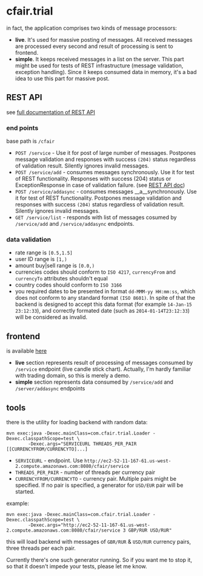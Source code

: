 # cfair.trial

in fact, the application comprises two kinds of message processors:

* __live__. It's used for massive posting of messages. All received messages are processed every second and result
of processing is sent to frontend.
* __simple__. It keeps received messages in a list on the server. This part might be used for tests of 
REST infrastructure (message validation, exception handling). Since it keeps consumed data in memory, 
it's a bad idea to use this part for massive post.


## REST API

see [full documentation of REST API](http://ec2-52-11-167-61.us-west-2.compute.amazonaws.com:8080/cfair/doc/)

### end points

base path is `/cfair`

* `POST /service` - Use it for post of large number of messages. Postpones message
validation and responses with success `(204)` status regardless of validation result. Silently ignores invalid messages.
* `POST /service/add` - consumes messages synchronously. Use it for test of REST functionality. Responses with success (204)
status or ExceptionResponse in case of validation failure.
(see [REST API doc](http://ec2-52-11-167-61.us-west-2.compute.amazonaws.com:8080/cfair/doc/))
* `POST /service/addasync` - consumes messages __a__synchronously. Use it for test of REST functionality. Postpones message
validation and responses with success `(204)` status regardless of validation result. Silently ignores invalid messages.
* `GET /service/list` - responds with list of messages cosumed by `/service/add` and `/service/addasync` endpoints.

### data validation

* rate range is `[0.5,1.5]`
* user ID range is `[1,)`
* amount buy|sell range is `[0.0,)`
* currencies codes should conform to `ISO 4217`, `currencyFrom` and `currencyTo` attributes shouldn't equal
* country codes should conform to `ISO 3166`
* you required dates to be presented in format `dd-MMM-yy HH:mm:ss`, which does not conform to any standard format `(ISO 8601)`.
In spite of that the backend is designed to accept this data format (for example `14-Jan-15 23:12:33`), and correctly formated
date (such as `2014-01-14T23:12:33`) will be considered as invalid. 

## frontend

is available [here](http://ec2-52-11-167-61.us-west-2.compute.amazonaws.com:8080/cfair/)

* __live__ section represents result of processing of messages consumed by `/service` endpoint (live candle stick chart). 
Actually, I'm hardly familiar with trading domain, so this is merely a demo.
* __simple__ section represents data consumed by `/service/add` and `/server/addasync` endpoints

## tools

there is the utility for loading backend with random data:

    mvn exec:java -Dexec.mainClass=com.cfair.trial.Loader -Dexec.classpathScope=test \
    		-Dexec.args="SERVICEURL THREADS_PER_PAIR [[CURRENCYFROM/CURRENCYTO]...]
    
* `SERVICEURL` - endpoint. Use `http://ec2-52-11-167-61.us-west-2.compute.amazonaws.com:8080/cfair/service`
* `THREADS_PER_PAIR` - number of threads per currency pair
* `CURRENCYFROM/CURRENCYTO` - currency pair. Multiple pairs might be specified. If no pair is specified, a generator for 
`USD/EUR` pair will be started.

example:

    mvn exec:java -Dexec.mainClass=com.cfair.trial.Loader -Dexec.classpathScope=test \
    		-Dexec.args="http://ec2-52-11-167-61.us-west-2.compute.amazonaws.com:8080/cfair/service 3 GBP/RUR USD/RUR"

this will load backend with messages of `GBR/RUR` & `USD/RUR` currency pairs, three threads per each pair.

Currently there's one such generator running. So if you want me to stop it, so that it doesn't impede your tests, please 
let me know.

